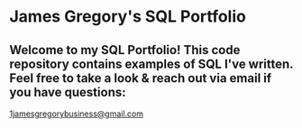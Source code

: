 # James Gregory's SQL Portfolio
## Welcome to my SQL Portfolio! This code repository contains examples of SQL I've written. Feel free to take a look & reach out via email if you have questions:
1jamesgregorybusiness@gmail.com

